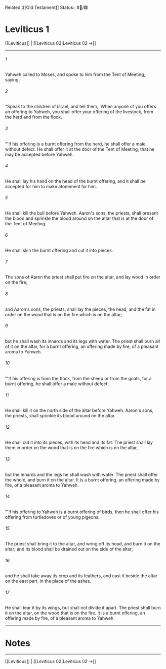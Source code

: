 Related::[[Old Testament]]
Status:: #📖/🟥
# Leviticus 1

[[Leviticus]] | [[Leviticus 02|Leviticus 02 →]]
***



###### 1 
Yahweh called to Moses, and spoke to him from the Tent of Meeting, saying, 

###### 2 
"Speak to the children of Israel, and tell them, 'When anyone of you offers an offering to Yahweh, you shall offer your offering of the livestock, from the herd and from the flock. 

###### 3 
"'If his offering is a burnt offering from the herd, he shall offer a male without defect. He shall offer it at the door of the Tent of Meeting, that he may be accepted before Yahweh. 

###### 4 
He shall lay his hand on the head of the burnt offering, and it shall be accepted for him to make atonement for him. 

###### 5 
He shall kill the bull before Yahweh. Aaron's sons, the priests, shall present the blood and sprinkle the blood around on the altar that is at the door of the Tent of Meeting. 

###### 6 
He shall skin the burnt offering and cut it into pieces. 

###### 7 
The sons of Aaron the priest shall put fire on the altar, and lay wood in order on the fire; 

###### 8 
and Aaron's sons, the priests, shall lay the pieces, the head, and the fat in order on the wood that is on the fire which is on the altar; 

###### 9 
but he shall wash its innards and its legs with water. The priest shall burn all of it on the altar, for a burnt offering, an offering made by fire, of a pleasant aroma to Yahweh. 

###### 10 
"'If his offering is from the flock, from the sheep or from the goats, for a burnt offering, he shall offer a male without defect. 

###### 11 
He shall kill it on the north side of the altar before Yahweh. Aaron's sons, the priests, shall sprinkle its blood around on the altar. 

###### 12 
He shall cut it into its pieces, with its head and its fat. The priest shall lay them in order on the wood that is on the fire which is on the altar, 

###### 13 
but the innards and the legs he shall wash with water. The priest shall offer the whole, and burn it on the altar. It is a burnt offering, an offering made by fire, of a pleasant aroma to Yahweh. 

###### 14 
"'If his offering to Yahweh is a burnt offering of birds, then he shall offer his offering from turtledoves or of young pigeons. 

###### 15 
The priest shall bring it to the altar, and wring off its head, and burn it on the altar; and its blood shall be drained out on the side of the altar; 

###### 16 
and he shall take away its crop and its feathers, and cast it beside the altar on the east part, in the place of the ashes. 

###### 17 
He shall tear it by its wings, but shall not divide it apart. The priest shall burn it on the altar, on the wood that is on the fire. It is a burnt offering, an offering made by fire, of a pleasant aroma to Yahweh.

---
# Notes


***
[[Leviticus]] | [[Leviticus 02|Leviticus 02 →]]
